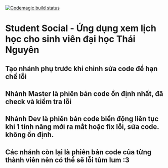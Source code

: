 [![Codemagic build status](https://api.codemagic.io/apps/5dca8238332fd6000f3944ef/5dca8238332fd6000f3944ee/status_badge.svg)](https://codemagic.io/apps/5dca8238332fd6000f3944ef/5dca8238332fd6000f3944ee/latest_build)

# Student Social - Ứng dụng xem lịch học cho sinh viên đại học Thái Nguyên


## Tạo nhánh phụ trước khi chỉnh sửa code để hạn chế lỗi

## Nhánh Master là phiên bản code ổn định nhất, đã check và kiểm tra lỗi

## Nhánh Dev là phiên bản code biến động liên tục khi 1 tính năng mới ra mắt hoặc fix lỗi, sửa code. không ổn định.

## Các nhánh còn lại là phiên bản code của từng thành viên nên có thể sẽ lỗi tùm lum :3
